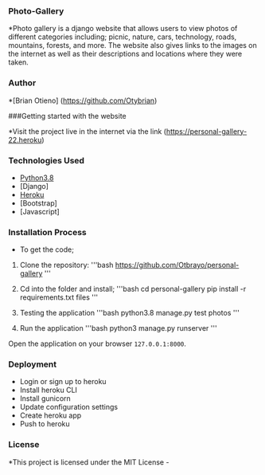 ### Photo-Gallery
*Photo gallery is a django website that allows users to  view photos of different categories including; picnic, nature, cars, technology, roads, mountains, forests, and more. The website also gives links to the images on the internet as well as their descriptions and locations where they were taken. 

### Author

*[Brian Otieno] (https://github.com/Otybrian) 

###Getting started with the website

*Visit the project live in the internet via the link (https://personal-gallery-22.heroku)

### Technologies Used

* [Python3.8](https://www.python.org/)
* [Django]
* [Heroku](https://heroku.com)
* [Bootstrap]
* [Javascript]

### Installation Process

* To get the code;
1. Clone the repository:
'''bash
https://github.com/Otbrayo/personal-gallery
'''

2. Cd into the folder and install;
'''bash
cd personal-gallery
pip install -r requirements.txt files
'''

3. Testing the application
'''bash
 python3.8 manage.py test photos
 '''

4. Run the application
'''bash
python3 manage.py runserver
'''

 Open the application on your browser `127.0.0.1:8000`.

 ### Deployment
 * Login or sign up to heroku
 * Install heroku CLI
 * Install gunicorn
 * Update configuration settings
 * Create heroku app
 * Push to heroku

 ### License
 *This project is licensed under the MIT License - 

